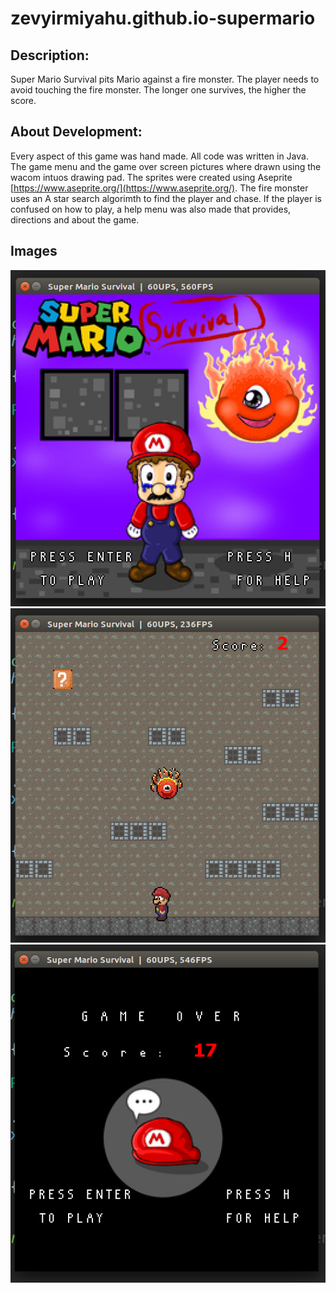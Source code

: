 # zevyirmiyahu.github.io-supermario


## Description: 
Super Mario Survival pits Mario against a fire monster. The player needs to avoid touching the fire monster. The longer one survives, the higher the score.

## About Development:
Every aspect of this game was hand made. All code was written in Java. The game menu and the game over screen pictures where drawn using the wacom intuos drawing pad. The sprites were created using Aseprite [https://www.aseprite.org/](https://www.aseprite.org/). The fire monster uses an A star search algorimth to find the player and chase. If the player is confused on how to play, a help menu was also made that provides, directions and about the game.

## Images

![main menu image](https://github.com/zevyirmiyahu/super_mario_survival/blob/master/marioScreen1.png)
![game image](https://github.com/zevyirmiyahu/super_mario_survival/blob/master/marioScreen2.png)
![game over image](https://github.com/zevyirmiyahu/super_mario_survival/blob/master/marioScreen3.png)

